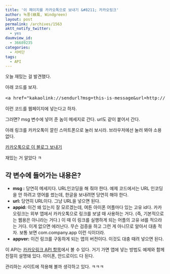```yaml
---
title: '이 페이지를 카카오톡으로 보내기 &#8211; 카카오링크'
author: 녹풍(綠風, Windgreen)
layout: post
permalink: /archives/1563
aktt_notify_twitter:
  - yes
daumview_id:
  - 36689235
categories:
  - 서버단
tags:
  - API
---
```

오늘 재밌는 걸 발견했다.

아래 코드를 보자.

<pre>&lt;a href="kakaolink://sendurl?msg=this-is-message&url=http://mytory.local&appid=mytory&appver=0.1"&gt;카카오톡으로 보내기&lt;/a&gt;</pre>

이런 코드를 웹페이지에 넣는다고 하자.

그러면? msg 변수에 넣어 준 놈이 메세지로 간다. url도 같이 붙어서 간다.

아래 링크를 카카오톡이 깔린 스마트폰으로 눌러 보시라. 브라우저에선 눌러 봐야 소용 없다.

[카카오톡으로 이 블로그 보내기][1]

재밌는 거 알았다 ㅋ

## 각 변수에 들어가는 내용은?

*   **msg :** 당연히 메세지다. URL인코딩을 해 줘야 한다. 예제 코드에서는 URL 인코딩을 안 하려고 영어를 썼는데, 한글을 보내려면 당연히 해야 한다.
*   **url:** 당연히 URL이다. 그냥 URL을 넣으면 된다.
*   **appid:** 이건 왜 있는지 잘 모르겠는데, 여튼 아이폰 어플마다 있는 고유 id다. 카카오링크는 외부 앱에서 카카오톡으로 링크를 보낼 때 사용하는 거다. (즉, 기본적으로는 웹용은 아니라는 거다.) 이 때 이 링크를 실행하게 되는 어플의 고유 id를 적으라는 거다. 이게 없으면 에러난다. 무슨 검증을 하고 그런 게 아니므로 알아서 대충 적자. 보통 보면 com.company.app 이런 식이더라.
*   **appver:** 이건 링크를 구동하게 되는 앱의 버전이다. 이것도 대충 때려 넣으면 된다.

이 API는 [카카오링크 API 항목][2]에서 볼 수 있다. 거기 가면 앱에 넣는 방법도 예제와 함께 친절히 설명돼 있다. 아이폰, 안드로이드 다 된다.

관리하는 사이트에 적용해 볼까 생각하고 있다. ㅋㅋㅋ

 [1]: kakaolink://sendurl?msg=%EB%85%B9%ED%92%8D%EC%9D%98%20%EB%B8%94%EB%A1%9C%EA%B7%B8%20'%EC%9B%B9%EC%9C%BC%EB%A1%9C%20%EB%A7%90%ED%95%98%EA%B8%B0'%EC%9E%85%EB%8B%88%EB%8B%A4.&url=http://mytory.local&appid=mytory&appver=0.1
 [2]: http://www.kakao.com/link/api?tab=mobileweb